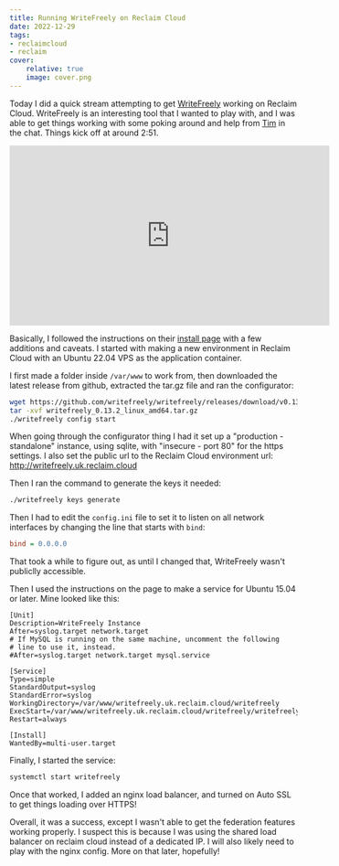 ```yaml
---
title: Running WriteFreely on Reclaim Cloud
date: 2022-12-29
tags:
- reclaimcloud
- reclaim
cover:
    relative: true
    image: cover.png
---
```


Today I did a quick stream attempting to get [WriteFreely](https://writefreely.org/) working on Reclaim Cloud. WriteFreely is an interesting tool that I wanted to play with, and I was able to get things working with some poking around and help from [Tim](https://blog.timowens.io/) in the chat. Things kick off at around 2:51.

<iframe title="Let's get WriteFreely running on Reclaim Cloud!" src="https://video.jadin.me/videos/embed/23cf50ba-5737-4182-96ea-befe794217dd?start=2m51s" allowfullscreen="" sandbox="allow-same-origin allow-scripts allow-popups" width="560" height="315" frameborder="0"></iframe>

Basically, I followed the instructions on their [install page](https://writefreely.org/start) with a few additions and caveats. I started with making a new environment in Reclaim Cloud with an Ubuntu 22.04 VPS as the application container.

I first made a folder inside `/var/www` to work from, then downloaded the latest release from github, extracted the tar.gz file and ran the configurator:

```bash
wget https://github.com/writefreely/writefreely/releases/download/v0.13.2/writefreely_0.13.2_linux_amd64.tar.gz
tar -xvf writefreely_0.13.2_linux_amd64.tar.gz
./writefreely config start
```

When going through the configurator thing I had it set up a "production - standalone" instance, using sqlite, with "insecure - port 80" for the https settings. I also set the public url to the Reclaim Cloud environment url: http://writefreely.uk.reclaim.cloud

Then I ran the command to generate the keys it needed:

```bash
./writefreely keys generate
```

Then I had to edit the `config.ini` file to set it to listen on all network interfaces by changing the line that starts with `bind`:
```ini
bind = 0.0.0.0
```

That took a while to figure out, as until I changed that, WriteFreely wasn't publiclly accessible.

Then I used the instructions on the page to make a service for Ubuntu 15.04 or later. Mine looked like this:

```
[Unit]
Description=WriteFreely Instance
After=syslog.target network.target
# If MySQL is running on the same machine, uncomment the following 
# line to use it, instead. 
#After=syslog.target network.target mysql.service

[Service]
Type=simple
StandardOutput=syslog
StandardError=syslog
WorkingDirectory=/var/www/writefreely.uk.reclaim.cloud/writefreely
ExecStart=/var/www/writefreely.uk.reclaim.cloud/writefreely/writefreely
Restart=always

[Install]
WantedBy=multi-user.target
```

Finally, I started the service:
```bash
systemctl start writefreely
```

Once that worked, I added an nginx load balancer, and turned on Auto SSL to get things loading over HTTPS!

Overall, it was a success, except I wasn't able to get the federation features working properly. I suspect this is because I was using the shared load balancer on reclaim cloud instead of a dedicated IP. I will also likely need to play with the nginx config. More on that later, hopefully!